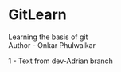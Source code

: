 # GitLearn
Learning the basis of git
<br>
Author - Onkar Phulwalkar


1 - Text from dev-Adrian branch